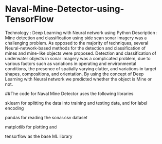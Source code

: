 # Naval-Mine-Detector-using-TensorFlow
Technology : Deep Learning with Neural network using Python
Description :
Mine detection and classification using side scan sonar imagery was a challenging problem.
As opposed to the majority of techniques, several Neural-network-based methods for the detection and classification of mines and mine-like objects were proposed.
Detection and classification of underwater objects in sonar imagery was a complicated problem, due to various factors such as variations in operating and environmental conditions, the presence of spatially varying clutter, and variations in target shapes, compositions, and orientation.
By using the concept of Deep Learning with Neural network we predicted whether the object is Mine or not.

##The code  for Naval Mine Detector uses the following libraries

sklearn for splitting the data into training and testing data, and for label encoding

pandas for reading the sonar.csv dataset

matplotlib for plotting and

tensorflow as the base ML library
